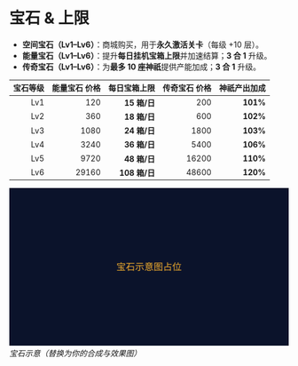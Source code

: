 # 宝石 & 上限

- **空间宝石（Lv1–Lv6）**：商城购买，用于**永久激活关卡**（每级 +10 层）。  
- **能量宝石（Lv1–Lv6）**：提升**每日挂机宝箱上限**并加速结算；**3 合 1** 升级。  
- **传奇宝石（Lv1–Lv6）**：为**最多 10 座神祇**提供产能加成；**3 合 1** 升级。

| 宝石等级 | **能量宝石 价格** | **每日宝箱上限** | **传奇宝石 价格** | **神祇产出加成** |
|---:|---:|---:|---:|---:|
| Lv1 | 120 | **15 箱/日** | 200 | **101%** |
| Lv2 | 360 | **18 箱/日** | 600 | **102%** |
| Lv3 | 1080 | **24 箱/日** | 1800 | **103%** |
| Lv4 | 3240 | **36 箱/日** | 5400 | **106%** |
| Lv5 | 9720 | **48 箱/日** | 16200 | **110%** |
| Lv6 | 29160 | **108 箱/日** | 48600 | **120%** |

![](../assets/gems-grid.svg)
_宝石示意（替换为你的合成与效果图）_